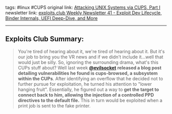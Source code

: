tags:  #linux #CUPS 
original link:  [Attacking UNIX Systems via CUPS, Part I](https://www.evilsocket.net/2024/09/26/Attacking-UNIX-systems-via-CUPS-Part-I/?ref=blog.exploits.club)
newsletter link: [exploits.club Weekly Newsletter 41 - Exploit Dev Lifecycle, Binder Internals, UEFI Deep-Dive, and More](https://blog.exploits.club/exploits-club-weekly-newsletter-41-exploit-dev-lifecycle-binder-internals-uefi-deep-dive-and-more/)

---
## Exploits Club Summary:
> You're tired of hearing about it, we're tired of hearing about it. But it's our job to bring you the VR news and if we didn't include it...well that would just be silly. So, ignoring the surrounding drama, what's this CUPs stuff about? Well last week [**@evilsocket**](https://x.com/evilsocket?ref=blog.exploits.club) **released a blog post detailing vulnerabilities he found is cups-browsed, a subsystem within the CUPs**. After identifying an overflow that he decided not to further pursue for exploitation, he turned his attention to "lower hanging fruit". Essentially, he figured out a way to **get the target to connect back to him, allowing the injection of a controlled PPD directives to the default file.** This in turn would be exploited when a print job is sent to the fake printer.